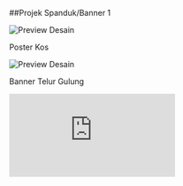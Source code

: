 ##Projek Spanduk/Banner 1

![Preview Desain](https://github.com/FiiekGatarieekV1/CDRFiieek/raw/main/Gambar.jpg)

Poster Kos

![Preview Desain](https://github.com/FiiekGatarieekV1/CDRFiieek/raw/main/posterkos.jpg)

Banner Telur Gulung

![Preview Desain](https://github.com/FiiekGatarieekV1/CDRFiieek/raw/main/TelurGulung.pdf)
